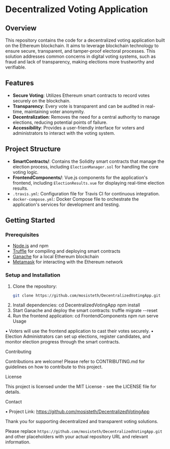 # Decentralized Voting Application

## Overview
This repository contains the code for a decentralized voting application built on the Ethereum blockchain. It aims to leverage blockchain technology to ensure secure, transparent, and tamper-proof electoral processes. This solution addresses common concerns in digital voting systems, such as fraud and lack of transparency, making elections more trustworthy and verifiable.

## Features
- **Secure Voting**: Utilizes Ethereum smart contracts to record votes securely on the blockchain.
- **Transparency**: Every vote is transparent and can be audited in real-time, maintaining voter anonymity.
- **Decentralization**: Removes the need for a central authority to manage elections, reducing potential points of failure.
- **Accessibility**: Provides a user-friendly interface for voters and administrators to interact with the voting system.

## Project Structure
- **SmartContracts/**: Contains the Solidity smart contracts that manage the election process, including `ElectionManager.sol` for handling the core voting logic.
- **FrontendComponents/**: Vue.js components for the application's frontend, including `ElectionResults.vue` for displaying real-time election results.
- `.travis.yml`: Configuration file for Travis CI for continuous integration.
- `docker-compose.yml`: Docker Compose file to orchestrate the application's services for development and testing.

## Getting Started

### Prerequisites
- [Node.js](https://nodejs.org/) and npm
- [Truffle](https://www.trufflesuite.com/truffle) for compiling and deploying smart contracts
- [Ganache](https://www.trufflesuite.com/ganache) for a local Ethereum blockchain
- [Metamask](https://metamask.io/) for interacting with the Ethereum network

### Setup and Installation
1. Clone the repository:
   ```bash
   git clone https://github.com/mosisteth/DecentralizedVotingApp.git
1. Install dependencies:
cd DecentralizedVotingApp
npm install
2. Start Ganache and deploy the smart contracts:
truffle migrate --reset
3. Run the frontend application:
cd FrontendComponents
npm run serve
Usage

 • Voters will use the frontend application to cast their votes securely.
 • Election Administrators can set up elections, register candidates, and monitor election progress through the smart contracts.

Contributing

Contributions are welcome! Please refer to CONTRIBUTING.md for guidelines on how to contribute to this project.

License

This project is licensed under the MIT License - see the LICENSE file for details.

Contact

 • Project Link: https://github.com/mosisteth/DecentralizedVotingApp

Thank you for supporting decentralized and transparent voting solutions.

Please replace `https://github.com/mosisteth/DecentralizedVotingApp.git` and other placeholders with your actual repository URL and relevant information.
